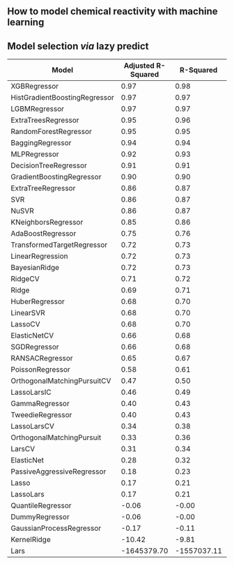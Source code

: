 ## How to model chemical reactivity with machine learning

## Model selection _via_ lazy predict

| Model                         | Adjusted R-Squared | R-Squared   | RMSE    | Time Taken |
| ----------------------------- | ------------------ | ----------- | ------- | ---------- |
| XGBRegressor                  | 0.97               | 0.98        | 0.72    | 0.74       |
| HistGradientBoostingRegressor | 0.97               | 0.97        | 0.75    | 0.44       |
| LGBMRegressor                 | 0.97               | 0.97        | 0.75    | 0.28       |
| ExtraTreesRegressor           | 0.95               | 0.96        | 0.99    | 3.13       |
| RandomForestRegressor         | 0.95               | 0.95        | 1.05    | 8.95       |
| BaggingRegressor              | 0.94               | 0.94        | 1.14    | 0.72       |
| MLPRegressor                  | 0.92               | 0.93        | 1.25    | 4.80       |
| DecisionTreeRegressor         | 0.91               | 0.91        | 1.38    | 0.13       |
| GradientBoostingRegressor     | 0.90               | 0.90        | 1.45    | 1.80       |
| ExtraTreeRegressor            | 0.86               | 0.87        | 1.68    | 0.06       |
| SVR                           | 0.86               | 0.87        | 1.70    | 3.03       |
| NuSVR                         | 0.86               | 0.87        | 1.72    | 2.56       |
| KNeighborsRegressor           | 0.85               | 0.86        | 1.74    | 0.09       |
| AdaBoostRegressor             | 0.75               | 0.76        | 2.30    | 0.70       |
| TransformedTargetRegressor    | 0.72               | 0.73        | 2.43    | 0.03       |
| LinearRegression              | 0.72               | 0.73        | 2.43    | 0.02       |
| BayesianRidge                 | 0.72               | 0.73        | 2.43    | 0.06       |
| RidgeCV                       | 0.71               | 0.72        | 2.46    | 0.15       |
| Ridge                         | 0.69               | 0.71        | 2.54    | 0.02       |
| HuberRegressor                | 0.68               | 0.70        | 2.56    | 0.19       |
| LinearSVR                     | 0.68               | 0.70        | 2.58    | 0.18       |
| LassoCV                       | 0.68               | 0.70        | 2.59    | 0.58       |
| ElasticNetCV                  | 0.66               | 0.68        | 2.66    | 0.31       |
| SGDRegressor                  | 0.66               | 0.68        | 2.67    | 0.23       |
| RANSACRegressor               | 0.65               | 0.67        | 2.71    | 0.35       |
| PoissonRegressor              | 0.58               | 0.61        | 2.94    | 0.06       |
| OrthogonalMatchingPursuitCV   | 0.47               | 0.50        | 3.33    | 0.21       |
| LassoLarsIC                   | 0.46               | 0.49        | 3.35    | 0.04       |
| GammaRegressor                | 0.40               | 0.43        | 3.53    | 0.05       |
| TweedieRegressor              | 0.40               | 0.43        | 3.54    | 0.04       |
| LassoLarsCV                   | 0.34               | 0.38        | 3.70    | 0.07       |
| OrthogonalMatchingPursuit     | 0.33               | 0.36        | 3.74    | 0.03       |
| LarsCV                        | 0.31               | 0.34        | 3.80    | 0.12       |
| ElasticNet                    | 0.28               | 0.32        | 3.88    | 0.02       |
| PassiveAggressiveRegressor    | 0.18               | 0.23        | 4.12    | 0.09       |
| Lasso                         | 0.17               | 0.21        | 4.16    | 0.02       |
| LassoLars                     | 0.17               | 0.21        | 4.16    | 0.03       |
| QuantileRegressor             | -0.06              | -0.00       | 4.69    | 1.73       |
| DummyRegressor                | -0.06              | -0.00       | 4.69    | 0.02       |
| GaussianProcessRegressor      | -0.17              | -0.11       | 4.93    | 4.04       |
| KernelRidge                   | -10.42             | -9.81       | 15.41   | 1.55       |
| Lars                          | -1645379.70        | -1557037.11 | 5848.83 | 0.04       |

```

```
